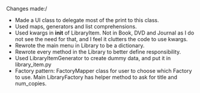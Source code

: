 Changes made:/
- Made a UI class to delegate most of the print to this class.
- Used maps, generators and list comprehensions. 
- Used kwargs in __init__ of LibraryItem. Not in Book, DVD and Journal as I do not see the need for that, and I feel it clutters the code to use kwargs.
- Rewrote the main menu in Library to be a dictionary.
- Rewrote every method in the Library to better define responsibility.
- Used LibraryItemGenerator to create dummy data, and put it in library_item.py
- Factory pattern: FactoryMapper class for user to choose which Factory to use. Main LibraryFactory has helper method to ask for title and num_copies.